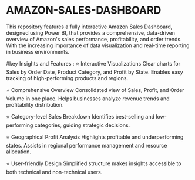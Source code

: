 # AMAZON-SALES-DASHBOARD
This repository features a fully interactive Amazon Sales Dashboard, designed using Power BI, that provides a comprehensive, data-driven overview of Amazon's sales performance, profitability, and order trends. With the increasing importance of data visualization and real-time reporting in business environments.

#key Insights and Features :
⭐ Interactive Visualizations Clear charts for Sales by Order Date, Product Category, and Profit by State.
Enables easy tracking of high-performing products and regions.

⭐ Comprehensive Overview Consolidated view of Sales, Profit, and Order Volume in one place.
Helps businesses analyze revenue trends and profitability distribution.

⭐ Category-level Sales Breakdown Identifies best-selling and low-performing categories, guiding strategic decisions.

⭐ Geographical Profit Analysis Highlights profitable and underperforming states.
Assists in regional performance management and resource allocation.

⭐ User-friendly Design Simplified structure makes insights accessible to both technical and non-technical users.

